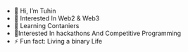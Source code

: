 - 👋 Hi, I’m Tuhin
- 👀 Interested In Web2 & Web3
- 🌱 Learning Contaniers 
- 💞️Interested In hackathons And Competitive Programming
- ⚡ Fun fact: Living a binary Life

<!---
TuhinPramanik4/TuhinPramanik4 is a ✨ special ✨ repository because its `README.md` (this file) appears on your GitHub profile.
You can click the Preview link to take a look at your changes.
--->
